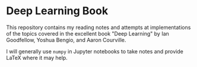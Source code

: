 # Deep Learning Book

This repository contains my reading notes and attempts at implementations of 
the topics covered in the excellent book "Deep Learning" by Ian Goodfellow, 
Yoshua Bengio, and Aaron Courville.

I will generally use `numpy` in Jupyter notebooks to take notes and provide LaTeX where it may help.
